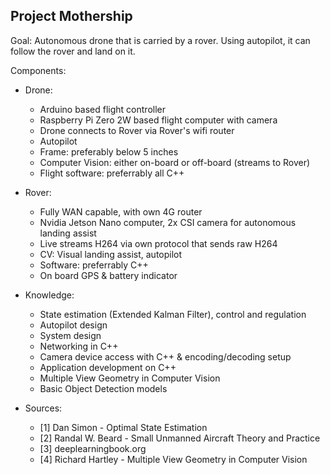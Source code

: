 ## Project Mothership

Goal: Autonomous drone that is carried by a rover. Using autopilot, it can follow the rover and land on it.

Components:

- Drone: 
    - Arduino based flight controller
    - Raspberry Pi Zero 2W based flight computer with camera
    - Drone connects to Rover via Rover's wifi router
    - Autopilot
    - Frame: preferably below 5 inches
    - Computer Vision: either on-board or off-board (streams to Rover)
    - Flight software: preferrably all C++

- Rover: 
    - Fully WAN capable, with own 4G router
    - Nvidia Jetson Nano computer, 2x CSI camera for autonomous landing assist
    - Live streams H264 via own protocol that sends raw H264
    - CV: Visual landing assist, autopilot
    - Software: preferrably C++
    - On board GPS & battery indicator

- Knowledge: 
    - State estimation (Extended Kalman Filter), control and regulation 
    - Autopilot design
    - System design
    - Networking in C++
    - Camera device access with C++ & encoding/decoding setup 
    - Application development on C++
    - Multiple View Geometry in Computer Vision
    - Basic Object Detection models

- Sources:
    * [1] Dan Simon - Optimal State Estimation 
    * [2] Randal W. Beard - Small Unmanned Aircraft Theory and Practice
    * [3] deeplearningbook.org
    * [4] Richard Hartley - Multiple View Geometry in Computer Vision



